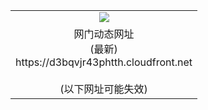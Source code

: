 ﻿<table>
  <tr></tr>
  <tr><td colspan=2 align=center><img src="https://d3bqvjr43phtth.cloudfront.net/Up/oGate.jpg" /></td></tr>
  <tr><td colspan=2 align=center>网门动态网址<br/>(最新)
<br>https://d3bqvjr43phtth.cloudfront.net
<br/><br/>(以下网址可能失效)
    </td>
  </tr>
</table>
